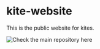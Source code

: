 kite-website
============

This is the public website for kites.

![Check the main repository here](https://github.com/koding/kite)
